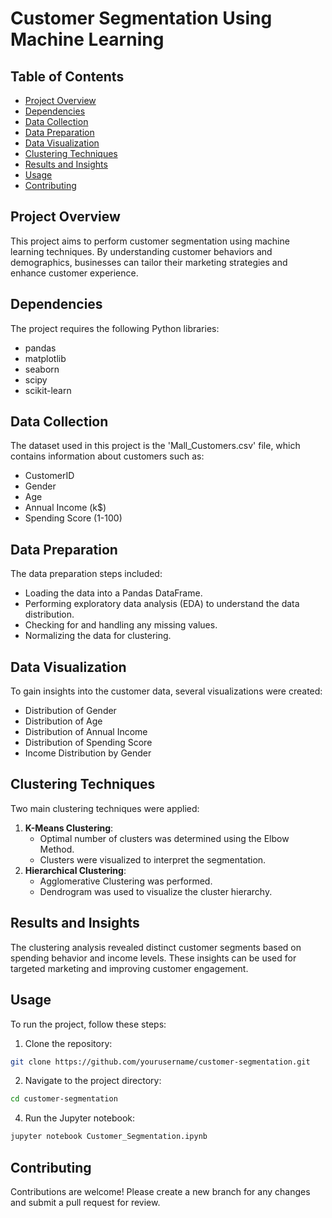 # Customer Segmentation Using Machine Learning

## Table of Contents
- [Project Overview](#project-overview)
- [Dependencies](#dependencies)
- [Data Collection](#data-collection)
- [Data Preparation](#data-preparation)
- [Data Visualization](#data-visualization)
- [Clustering Techniques](#clustering-techniques)
- [Results and Insights](#results-and-insights)
- [Usage](#usage)
- [Contributing](#contributing)

## Project Overview
This project aims to perform customer segmentation using machine learning techniques. By understanding customer behaviors and demographics, businesses can tailor their marketing strategies and enhance customer experience.

## Dependencies
The project requires the following Python libraries:
- pandas
- matplotlib
- seaborn
- scipy
- scikit-learn

## Data Collection
The dataset used in this project is the 'Mall_Customers.csv' file, which contains information about customers such as:
- CustomerID
- Gender
- Age
- Annual Income (k$)
- Spending Score (1-100)

## Data Preparation
The data preparation steps included:
- Loading the data into a Pandas DataFrame.
- Performing exploratory data analysis (EDA) to understand the data distribution.
- Checking for and handling any missing values.
- Normalizing the data for clustering.

## Data Visualization
To gain insights into the customer data, several visualizations were created:
- Distribution of Gender
- Distribution of Age
- Distribution of Annual Income
- Distribution of Spending Score
- Income Distribution by Gender

## Clustering Techniques
Two main clustering techniques were applied:
1. **K-Means Clustering**:
   - Optimal number of clusters was determined using the Elbow Method.
   - Clusters were visualized to interpret the segmentation.
2. **Hierarchical Clustering**:
   - Agglomerative Clustering was performed.
   - Dendrogram was used to visualize the cluster hierarchy.

## Results and Insights
The clustering analysis revealed distinct customer segments based on spending behavior and income levels. These insights can be used for targeted marketing and improving customer engagement.

## Usage
To run the project, follow these steps:
1. Clone the repository:
```bash
git clone https://github.com/yourusername/customer-segmentation.git
```
2. Navigate to the project directory:
```bash
cd customer-segmentation
```
4. Run the Jupyter notebook:
```bash
jupyter notebook Customer_Segmentation.ipynb
```

## Contributing
Contributions are welcome! Please create a new branch for any changes and submit a pull request for review.
